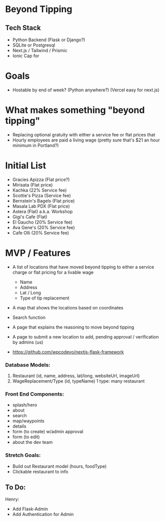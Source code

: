 # Beyond Tipping

## Tech Stack
  - Python Backend (Flask or Django?)
  - SQLite or Postgresql
  - Next.js / Tailwind / Prismic
  - Ionic Cap for

# Goals
  - Hostable by end of week? (Python anywhere?) (Vercel easy for next.js)

# What makes something "beyond tipping"
  - Replacing optional gratuity with either a service fee or flat prices that
  - Hourly employees are paid a living wage (pretty sure that's $21 an hour minimum in Portland?)

# Initial List

- Gracies Apizza (Flat price?)
- Mirisata (Flat price)
- Kachka (22% Service fee)
- Scottie's Pizza (Service fee)
- Bernstein's Bagels (Flat price)
- Masala Lab PDX (Flat price)
- Astera (Flat) a.k.a. Workshop
- Gigi's Cafe (Flat)
- El Gaucho (20% Service fee)
- Ava Gene's (20% Service fee)
- Cafe Olli (20% Service fee)

# MVP / Features
  - A list of locations that have moved beyond tipping to either a service charge or flat pricing for a livable wage
    - Name
    - Address
    - Lat / Long
    - Type of tip replacement
  - A map that shows the locations based on coordinates
  - Search function
  - A page that explains the reasoning to move beyond tipping
  - A page to submit a new location to add, pending approval / verification by admins (us)

- https://github.com/wpcodevo/nextjs-flask-framework


### Database Models:
1. Restaurant (id, name, address, lat/long, websiteUrl, imageUrl)
2. WageReplacement/Type (id, typeName) 1 type: many restaurant

### Front End Components:
- splash/hero
- about
- search
- map/waypoints
- details
- form (to create) w/admin approval
- form (to edit)
- about the dev team

### Stretch Goals:
* Build out Restaurant model (hours, foodType)
* Clickable restaurant to info


## To Do:

Henry:
  - Add Flask-Admin
  - Add Authentication for Admin